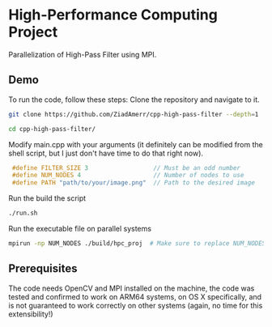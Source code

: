 # High-Performance Computing Project

Parallelization of High-Pass Filter using MPI.

## Demo

To run the code, follow these steps:
Clone the repository and navigate to it.
```bash
git clone https://github.com/ZiadAmerr/cpp-high-pass-filter --depth=1  # Low depth for fast and lightweight clone

cd cpp-high-pass-filter/
```

Modify main.cpp with your arguments (it definitely can be modified from the shell script, but I just don't have time to do that right now).
```cpp
 #define FILTER_SIZE 3                  // Must be an odd number
 #define NUM_NODES 4                    // Number of nodes to use
 #define PATH "path/to/your/image.png"  // Path to the desired image
```

Run the build the script
```bash
./run.sh
```

Run the executable file on parallel systems
```bash
mpirun -np NUM_NODES ./build/hpc_proj  # Make sure to replace NUM_NODES with the same value in main.cpp
```


## Prerequisites
The code needs OpenCV and MPI installed on the machine, the code was tested and confirmed to work on ARM64 systems, on OS X specifically, and is not guaranteed to work correctly on other systems (again, no time for this extensibility!)

